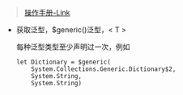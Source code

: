 > [操作手册-Link](https://gitee.com/filichen/puerts/blob/master/doc/unity/manual.md)

- 获取泛型，$generic()泛型，< T >

  每种泛型类型至少声明过一次，例如

  ```tsx
  let Dictionary = $generic(
      System.Collections.Generic.Dictionary$2, 
      System.String, 
      System.String)
  ```

  

  